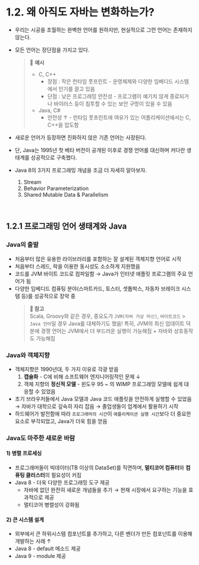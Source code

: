 # 1.2. 왜 아직도 자바는 변화하는가?

-   우리는 시공을 초월하는 완벽한 언어를 원하지만, 현실적으로 그런 언어는 존재하지 않는다.
-   모든 언어는 장단점을 가지고 있다.

    > 📌 **예시**
    >
    > -   C, C++
    >     -   장점 : 작은 런타임 풋프린트 - 운영체제와 다양한 임베디드 시스템에서 인기를 끌고 있음
    >     -   단점 : 낮은 프로그래밍 안전성 - 프로그램이 예기치 않게 종료되거나 바이러스 등이 침투할 수 있는 보안 구멍이 있을 수 있음
    > -   Java, C#
    >     -   안전성 ↑ - 런타임 풋프린트에 여유가 있는 어플리케이션에서는 C, C++을 압도함

-   새로운 언어가 등장하면 진화하지 않은 기존 언어는 사장된다.
-   단, Java는 1995년 첫 베타 버전이 공개된 이후로 경쟁 언어를 대신하며 커다란 생태계를 성공적으로 구축했다.
-   Java 8의 3가지 프로그래밍 개념을 조금 더 자세히 알아보자.
    1. Stream
    2. Behavior Parameterization
    3. Shared Mutable Data & Parallelism

<br>

## 1.2.1 프로그래밍 언어 생태계와 Java

### Java의 출발

-   처음부터 많은 유용한 라이브러리를 포함하는 잘 설계된 객체지향 언어로 시작
-   처음부터 스레드, 락을 이용한 동시성도 소소하게 지원했음
-   코드를 JVM 바이트 코드로 컴파일함 → Java가 인터넷 애플릿 프로그램의 주요 언어가 됨
-   다양한 임베디드 컴퓨팅 분야(스마트카드, 토스터, 셋톱박스, 자동차 브레이크 시스템 등)를 성공적으로 장악 중
    > **📌 참고**<br>
    > Scala, Groovy와 같은 경우, 중요도가 `JVM(자바 가상 머신)`, `바이트코드` > `Java 언어`일 경우 Java를 대체하기도 했음!
    > 특히, JVM의 최신 업데이트 덕분에 경쟁 언어는 JVM에서 더 부드러운 실행이 가능해짐 + 자바와 상호동작도 가능해짐

### Java와 객체지향

-   객체지향은 1990년대, 두 가지 이유로 각광 받음
    1. **캡슐화** - C에 비해 소프트웨어 엔지니어링적인 문제 ↓
    2. 객체 지향의 **정신적 모델** - 윈도우 95 ~ 의 WIMP 프로그래밍 모델에 쉽게 대응할 수 있었음
-   초기 브라우저들에서 Java 모델과 Java 코드 애플릿을 안전하게 실행할 수 있었음
    → 자바가 대학으로 깊숙히 자리 잡음
    → 졸업생들이 업계에서 활용하기 시작
-   하드웨어가 발전함에 따라 `프로그래머의 시간`이 `애플리케이션 실행 시간`보다 더 중요한 요소로 부각되었고, Java가 더욱 힘을 얻음

### Java도 마주한 새로운 바람

#### 1) 병렬 프로세싱

-   프로그래머들이 빅데이터(TB 이상의 DataSet)를 직면하며, **멀티코어 컴퓨터**와 **컴퓨팅 클러스터**의 필요성이 커짐
-   Java 8 - 더욱 다양한 프로그래밍 도구 제공
    -   자바에 없던 완전히 새로운 개념들을 추가 → 현재 시장에서 요구하는 기능을 효과적으로 제공
    -   멀티코어 병렬성이 강화됨

#### 2) 큰 시스템 설계

-   외부에서 큰 하위시스템 컴포넌트를 추가하고, 다른 벤더가 만든 컴포넌트를 이용해 개발하는 사례 ↑
-   Java 8 - default 메소드 제공
-   Java 9 - module 제공
